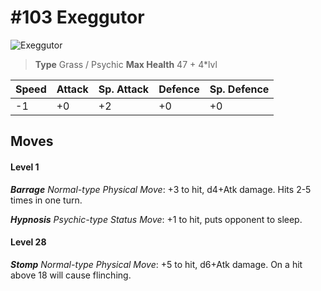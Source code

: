 # #103 Exeggutor


![Exeggutor](https://img.pokemondb.net/sprites/home/normal/1x/exeggutor.png)

> **Type** Grass / Psychic
> **Max Health** 47 + 4\*lvl

| Speed | Attack | Sp. Attack | Defence | Sp. Defence |
| ----- | ------ | ---------- | ------- | ----------- |
| -1 | +0 | +2 | +0 | +0 |

## Moves
#### Level 1

***Barrage** Normal-type Physical Move*: +3 to hit, d4+Atk damage. Hits 2-5 times in one turn.

***Hypnosis** Psychic-type Status Move*: +1 to hit, puts opponent to sleep.
#### Level 28

***Stomp** Normal-type Physical Move*: +5 to hit, d6+Atk damage. On a hit above 18 will cause flinching.

